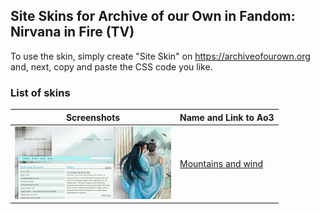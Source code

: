 ## Site Skins for Archive of our Own in Fandom: Nirvana in Fire (TV)
To use the skin, simply create "Site Skin" on https://archiveofourown.org and, next, copy and paste the CSS code you like.

### List of skins
| Screenshots | Name and Link to Ao3 |
| --- | --- |
| ![Mountains and wind](https://github.com/Ao3SiteSkins/Nirvana-skins/blob/main/Screenshots/Mountainsandwind.png "Mountains and wind") | <a href="https://archiveofourown.org/works/37976368">Mountains and wind</a> |

